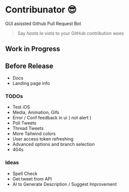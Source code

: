 # Contribunator 😎

GUI asissted Github Pull Request Bot

> Say _hasta la vista_ to your GitHub contribution woes

## Work in Progress

## Before Release

- Docs
- Landing page info

### TODOs

- Test iOS
- Media, Animation, Gifs
- Error / Conf feedback in ui ( not alert )
- Poll Tweets
- Thread Tweets
- More Tailwind colors
- User access token refreshing
- Advanced options and branch selection
- 404s

### Ideas

- Spell Check
- Get tweet from API
- AI to Generate Description / Suggest Improvement
